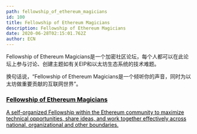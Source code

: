 ```yaml
---
path: fellowship_of_ethereum_magicians
id: 100
title: Fellowship of Ethereum Magicians
description: Fellowship of Ethereum Magicians
date: 2020-06-28T02:15:01.762Z
author: ECN
---
```


Fellowship of Ethereum Magicians是一个加密社区论坛，每个人都可以在此论坛上参与讨论、创建主题如有关EIP和以太坊生态系统的技术难题。

换句话说，“Fellowship of Ethereum Magicians是一个倾听你的声音，同时为以太坊做重要贡献的互联网世界”。



<div class="linkbox">
<a  href="https://ethereum-magicians.org/" style="color: black">
   <h3>
   <strong>
Fellowship of Ethereum Magicians
   </strong>
   </h3> 
   <span>
A self-organized Fellowship within the Ethereum community to maximize technical opportunities, share ideas, and work together effectively across national, organizational and other boundaries.
   </span>
</a>
</div>
